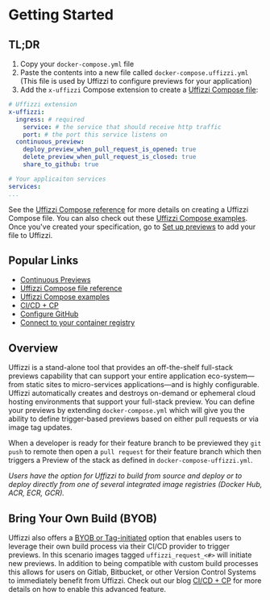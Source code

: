 # Getting Started

## TL;DR  
1. Copy your `docker-compose.yml` file
2. Paste the contents into a new file called `docker-compose.uffizzi.yml`  
(This file is used by Uffizzi to configure previews for your application)   
3. Add the `x-uffizzi` Compose extension to create a [Uffizzi Compose file](references/compose-spec.md):   
``` yaml title="docker-compose.uffizzi.yml"
# Uffizzi extension
x-uffizzi:
  ingress: # required
    service: # the service that should receive http traffic
    port: # the port this service listens on
  continuous_preview:
    deploy_preview_when_pull_request_is_opened: true
    delete_preview_when_pull_request_is_closed: true
    share_to_github: true

# Your applicaiton services
services:  
...
```

See the [Uffizzi Compose reference](references/compose-spec.md) for more details on creating a Uffizzi Compose file. You can also check out these [Uffizzi Compose examples](references/example-compose.md). Once you've created your specification, go to [Set up previews](set-up-previews.md) to add your file to Uffizzi.  

## Popular Links

* [Continuous Previews](continuous-previews.md)
* [Uffizzi Compose file reference](references/compose-spec.md)
* [Uffizzi Compose examples](references/example-compose.md)
* [CI/CD + CP](engineeringblog/ci-cd-registry.md)
* [Configure GitHub](guides/git-integrations.md)
* [Connect to your container registry](guides/container-registry-integrations.md)

## Overview

Uffizzi is a stand-alone tool that provides an off-the-shelf full-stack previews capability that can support your entire application eco-system—from static sites to micro-services applications—and is highly configurable.  Uffizzi automatically creates and destroys on-demand or ephemeral cloud hosting environments that support your full-stack preview.  You can define your previews by extending `docker-compose.yml` which will give you the ability to define trigger-based previews based on either pull requests or via image tag updates.

When a developer is ready for their feature branch to be previewed they `git push` to remote then open a `pull request` for their feature branch which then triggers a Preview of the stack as defined in `docker-compose-uffizzi.yml`.  

*Users have the option for Uffizzi to build from source and deploy or to deploy directly from one of several integrated image registries (Docker Hub, ACR, ECR, GCR).*  

## Bring Your Own Build (BYOB) 
Uffizzi also offers a [BYOB or Tag-initiated](set-up-previews/#bring-your-own-build-tag-based-trigger) option that enables users to leverage their own build process via their CI/CD provider to trigger previews.  In this scenario images tagged `uffizzi_request_<#>` will initiate new previews.  In addition to being compatible with custom build processes this allows for users on Gitlab, Bitbucket, or other Version Control Systems to immediately benefit from Uffizzi.  Check out our blog [CI/CD + CP](engineeringblog/ci-cd-registry.md) for more details on how to enable this advanced feature.



